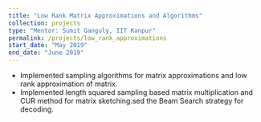 ```yaml
---
title: "Low Rank Matrix Approximations and Algorithms"
collection: projects
type: "Mentor: Sumit Ganguly, IIT Kanpur"
permalink: /projects/low_rank_approximations
start_date: "May 2019"
end_date: "June 2019" 
---
```


- Implemented sampling algorithms for matrix approximations and low rank approximation of matrix.
- Implemented length squared sampling based matrix multiplication and CUR method for matrix sketching.sed the Beam Search strategy for decoding.
